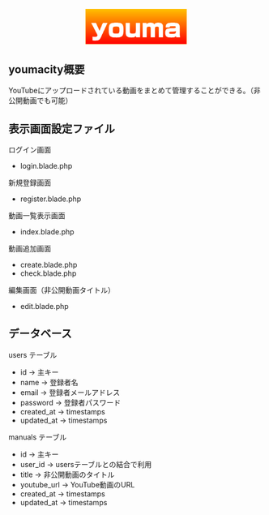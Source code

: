 <p align="center">
    <a href="https://youmacity.herokuapp.com/" target="_blank">
        <img src="/public/img/youma_logo.png" width="200">
    </a>
</p>

## youmacity概要
YouTubeにアップロードされている動画をまとめて管理することができる。（非公開動画でも可能）


## 表示画面設定ファイル

ログイン画面

- login.blade.php

新規登録画面

- register.blade.php

動画一覧表示画面

- index.blade.php

動画追加画面

- create.blade.php
- check.blade.php

編集画面（非公開動画タイトル）

- edit.blade.php

## データベース

users テーブル

- id → 主キー
- name → 登録者名
- email → 登録者メールアドレス
- password → 登録者パスワード
- created_at → timestamps
- updated_at → timestamps

manuals テーブル

- id → 主キー
- user_id → usersテーブルとの結合で利用
- title → 非公開動画のタイトル
- youtube_url → YouTube動画のURL
- created_at → timestamps
- updated_at → timestamps